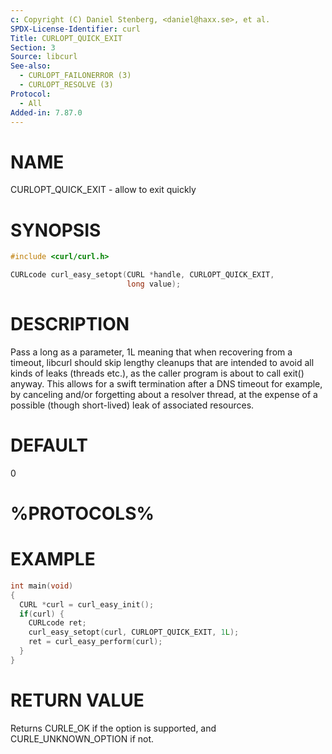 ```yaml
---
c: Copyright (C) Daniel Stenberg, <daniel@haxx.se>, et al.
SPDX-License-Identifier: curl
Title: CURLOPT_QUICK_EXIT
Section: 3
Source: libcurl
See-also:
  - CURLOPT_FAILONERROR (3)
  - CURLOPT_RESOLVE (3)
Protocol:
  - All
Added-in: 7.87.0
---
```


# NAME

CURLOPT_QUICK_EXIT - allow to exit quickly

# SYNOPSIS

~~~c
#include <curl/curl.h>

CURLcode curl_easy_setopt(CURL *handle, CURLOPT_QUICK_EXIT,
                          long value);
~~~

# DESCRIPTION

Pass a long as a parameter, 1L meaning that when recovering from a timeout,
libcurl should skip lengthy cleanups that are intended to avoid all kinds of
leaks (threads etc.), as the caller program is about to call exit() anyway.
This allows for a swift termination after a DNS timeout for example, by
canceling and/or forgetting about a resolver thread, at the expense of a
possible (though short-lived) leak of associated resources.

# DEFAULT

0

# %PROTOCOLS%

# EXAMPLE

~~~c
int main(void)
{
  CURL *curl = curl_easy_init();
  if(curl) {
    CURLcode ret;
    curl_easy_setopt(curl, CURLOPT_QUICK_EXIT, 1L);
    ret = curl_easy_perform(curl);
  }
}
~~~

# RETURN VALUE

Returns CURLE_OK if the option is supported, and CURLE_UNKNOWN_OPTION if not.
